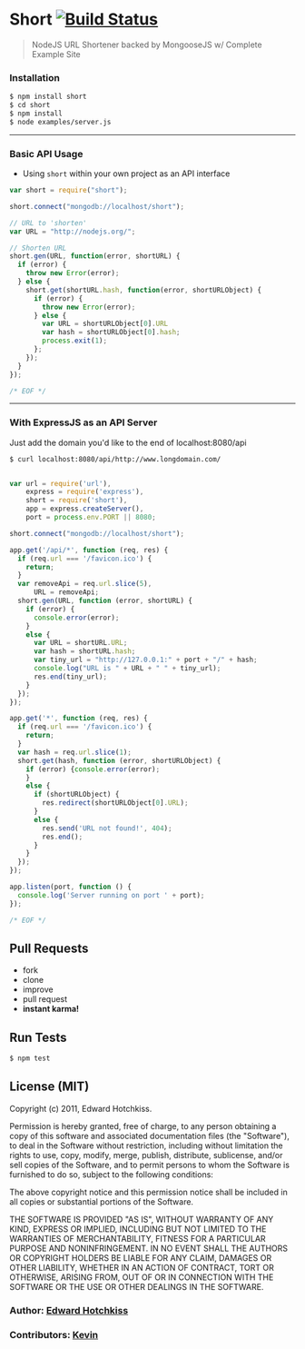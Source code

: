 
# Short [![Build Status](https://secure.travis-ci.org/edwardhotchkiss/short.png)](http://travis-ci.org/edwardhotchkiss/short)

> NodeJS URL Shortener backed by MongooseJS w/ Complete Example Site

### Installation

```bash
$ npm install short
$ cd short
$ npm install
$ node examples/server.js
```
***

### Basic API Usage

* Using `short` within your own project as an API interface

```javascript
var short = require("short");

short.connect("mongodb://localhost/short");

// URL to 'shorten'
var URL = "http://nodejs.org/";

// Shorten URL
short.gen(URL, function(error, shortURL) {
  if (error) {
    throw new Error(error);
  } else {
    short.get(shortURL.hash, function(error, shortURLObject) {
      if (error) {
        throw new Error(error);
      } else {
        var URL = shortURLObject[0].URL
        var hash = shortURLObject[0].hash;
        process.exit(1);
      };
    });
  }
});

/* EOF */
```
***

### With ExpressJS as an API Server

Just add the domain you'd like to the end of localhost:8080/api

```bash
$ curl localhost:8080/api/http://www.longdomain.com/
```

```javascript

var url = require('url'),
    express = require('express'),
    short = require('short'),
    app = express.createServer(),
    port = process.env.PORT || 8080;

short.connect("mongodb://localhost/short");

app.get('/api/*', function (req, res) {
  if (req.url === '/favicon.ico') {
    return;
  }
  var removeApi = req.url.slice(5),
      URL = removeApi;
  short.gen(URL, function (error, shortURL) {
    if (error) {
      console.error(error);
    } 
    else {
      var URL = shortURL.URL;
      var hash = shortURL.hash;
      var tiny_url = "http://127.0.0.1:" + port + "/" + hash;
      console.log("URL is " + URL + " " + tiny_url);
      res.end(tiny_url);
    }
  });
});

app.get('*', function (req, res) {
  if (req.url === '/favicon.ico') {
    return;
  }
  var hash = req.url.slice(1);
  short.get(hash, function (error, shortURLObject) {
    if (error) {console.error(error);
    } 
    else {
      if (shortURLObject) {
        res.redirect(shortURLObject[0].URL);
      } 
      else {
        res.send('URL not found!', 404);
        res.end();
      }
    }
  });
});

app.listen(port, function () {
  console.log('Server running on port ' + port);
});

/* EOF */
```

## Pull Requests

  * fork
  * clone
  * improve
  * pull request
  * **instant karma!**

## Run Tests

``` bash
$ npm test
```

## License (MIT)

Copyright (c) 2011, Edward Hotchkiss.

Permission is hereby granted, free of charge, to any person obtaining
a copy of this software and associated documentation files (the
"Software"), to deal in the Software without restriction, including
without limitation the rights to use, copy, modify, merge, publish,
distribute, sublicense, and/or sell copies of the Software, and to
permit persons to whom the Software is furnished to do so, subject to
the following conditions:

The above copyright notice and this permission notice shall be
included in all copies or substantial portions of the Software.

THE SOFTWARE IS PROVIDED "AS IS", WITHOUT WARRANTY OF ANY KIND,
EXPRESS OR IMPLIED, INCLUDING BUT NOT LIMITED TO THE WARRANTIES OF
MERCHANTABILITY, FITNESS FOR A PARTICULAR PURPOSE AND
NONINFRINGEMENT. IN NO EVENT SHALL THE AUTHORS OR COPYRIGHT HOLDERS BE
LIABLE FOR ANY CLAIM, DAMAGES OR OTHER LIABILITY, WHETHER IN AN ACTION
OF CONTRACT, TORT OR OTHERWISE, ARISING FROM, OUT OF OR IN CONNECTION
WITH THE SOFTWARE OR THE USE OR OTHER DEALINGS IN THE SOFTWARE.

### Author: [Edward Hotchkiss][0]
### Contributors: [Kevin][1]

[0]: http://ingklabs.com/
[1]: http://github.com/thinkroth/

